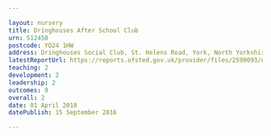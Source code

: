 ```yaml
---

layout: nursery
title: Dringhouses After School Club
urn: 512458
postcode: YO24 1HW
address: Dringhouses Social Club, St. Helens Road, York, North Yorkshire, YO24 1HW
latestReportUrl: https://reports.ofsted.gov.uk/provider/files/2599093/urn/512458.pdf
teaching: 2
development: 2
leadership: 2
outcomes: 0
overall: 2
date: 01 April 2018 
datePublish: 15 September 2016

---
```

